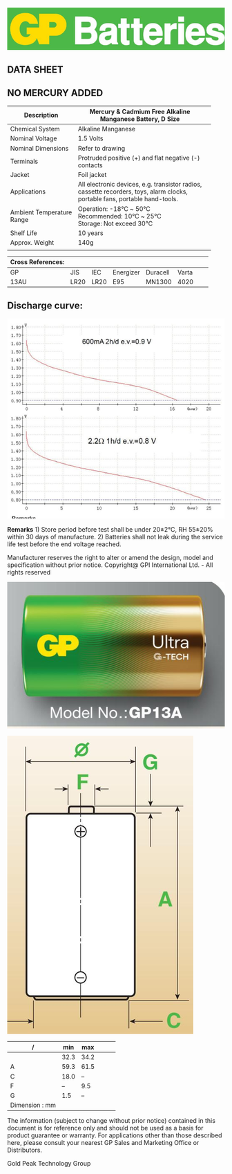 ![](_page_0_Picture_0.jpeg)

## **DATA SHEET**

## **NO MERCURY ADDED**

| Description                  | Mercury & Cadmium Free Alkaline<br>Manganese Battery, D Size                                                                      |  |
|------------------------------|-----------------------------------------------------------------------------------------------------------------------------------|--|
| Chemical System              | Alkaline Manganese                                                                                                                |  |
| Nominal Voltage              | 1.5 Volts                                                                                                                         |  |
| Nominal Dimensions           | Refer to drawing                                                                                                                  |  |
| Terminals                    | Protruded positive (+) and flat negative (-)<br>contacts                                                                          |  |
| Jacket                       | Foil jacket                                                                                                                       |  |
| Applications                 | All electronic devices, e.g. transistor radios,<br>cassette recorders, toys, alarm clocks,<br>portable fans, portable hand-tools. |  |
| Ambient Temperature<br>Range | Operation: -18℃ ~ 50℃<br>Recommended: 10℃ ~ 25℃<br>Storage: Not exceed 30℃                                                        |  |
| Shelf Life                   | 10 years                                                                                                                          |  |
| Approx. Weight               | 140g                                                                                                                              |  |
|                              |                                                                                                                                   |  |

| Cross References: |      |      |           |          |       |  |  |
|-------------------|------|------|-----------|----------|-------|--|--|
| GP                | JIS  | IEC  | Energizer | Duracell | Varta |  |  |
| 13AU              | LR20 | LR20 | E95       | MN1300   | 4020  |  |  |

## **Discharge curve:**

![](_page_0_Figure_6.jpeg)

**Remarks** 1) Store period before test shall be under 20±2℃, RH 55±20% within 30 days of manufacture. 2) Batteries shall not leak during the service life test before the end voltage reached.

Manufacturer reserves the right to alter or amend the design, model and specification without prior notice. Copyright@ GPI International Ltd. - All rights reserved

![](_page_0_Picture_10.jpeg)

![](_page_0_Figure_11.jpeg)

| /              | min  | max  |  |  |  |
|----------------|------|------|--|--|--|
|                | 32.3 | 34.2 |  |  |  |
| A              | 59.3 | 61.5 |  |  |  |
| C              | 18.0 | –    |  |  |  |
| F              | –    | 9.5  |  |  |  |
| G              | 1.5  | –    |  |  |  |
| Dimension : mm |      |      |  |  |  |

The information (subject to change without prior notice) contained in this document is for reference only and should not be used as a basis for product guarantee or warranty. For applications other than those described here, please consult your nearest GP Sales and Marketing Office or Distributors.

Gold Peak Technology Group